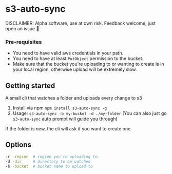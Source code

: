 # s3-auto-sync

DISCLAIMER: Alpha software, use at own risk. Feedback welcome, just open an issue 🙏

### Pre-requisites

- You need to have valid aws credentials in your path.
- You need to have at least `PutObject` permission to the bucket.
- Make sure that the bucket you're uploading to or wanting to create is in your local region, otherwise upload will be extremely slow.

## Getting started

A small cli that watches a folder and uploads every change to s3

1. Install via npm `npm install s3-auto-sync -g`
2. Usage: `s3-auto-sync -b my-bucket -d ./my-folder` (You can also just go `s3-auto-sync` auto prompt will guide you through)

If the folder is new, the cli will ask if you want to create one

## Options

```sh
-r -region  # region you're uploading to.
-d -dir     # directory to be watched
-b -bucket  # bucket name to upload to
```
